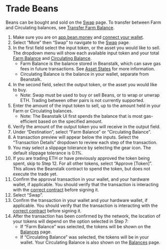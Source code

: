 # Trade Beans

Beans can be bought and sold on the [Swap](https://app.bean.money/#/swap) page. To transfer between Farm and Circulating balances, see [Transfer Farm Balance](transfer-farm-balance.md).

1. Make sure you are on [app.bean.money](https://app.bean.money/) and [connect your wallet](../getting-started/connect-wallet.md).
2. Select “More” then “Swap” to navigate to the [Swap](https://app.bean.money/#/swap) page.
3. In the first field select the input token, or the asset you would like to sell. The dropdown menu will show each available input token and your total [Farm Balance](../../additional-resources/glossary.md#farm-assets) and [Circulating Balance](../../additional-resources/glossary.md#circulating-beans).
   * Farm Balance is the balance stored in Beanstalk, which can save gas fees in future transactions. See [Asset States](../../additional-resources/asset-states.md) for more information.
   * Circulating Balance is the balance in your wallet, separate from Beanstalk.
4. In the second field, select the output token, or the asset you would like to buy.
   * Note: Swap must be used to buy or sell Beans, or to wrap or unwrap ETH. Trading between other pairs is not currently supported.
5. Enter the amount of the input token to sell, up to the amount held in your Farm or Circulating balances.
   * Note: The Beanstalk UI first spends the balance that is most gas-efficient based on the specified amount.
6. Verify the amount of the output token you will receive in the output field.
7. Under “Destination”, select “Farm Balance” or “Circulating Balance”.
8. A transaction preview will appear below the inputs. Select the “Transaction Details” dropdown to review each step of the transaction.
9. You may select a slippage tolerance by selecting the gear icon. The default slippage tolerance is 0.1%.
10. If you are trading ETH or have previously approved the token being spent, skip to Step 12. For all other tokens, select “Approve \[Token]”. This allows the Beanstalk contract to spend the token, but does not execute the trade yet.
11. Confirm the approval transaction in your wallet, and your hardware wallet, if applicable. You should verify that the transaction is interacting with the [correct contract](../../additional-resources/contracts.md) before signing it.
12. Select “Swap”.
13. Confirm the transaction in your wallet and your hardware wallet, if applicable. You should verify that the transaction is interacting with the [correct contract](../../additional-resources/contracts.md) before signing it.
14. After the transaction has been confirmed by the network, the location of your tokens will depend on the option selected in Step 7:
    * If “Farm Balance” was selected, the tokens will be shown on the [Balances](https://app.bean.money/#/balances) page.
    * If “Circulating Balance” was selected, the tokens will be in your wallet. Your Circulating Balance is also shown on the [Balances](https://app.bean.money/#/balances) page.
